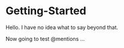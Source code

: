 # Getting-Started

Hello. I have no idea what to say beyond that.

Now going to test @mentions ...

